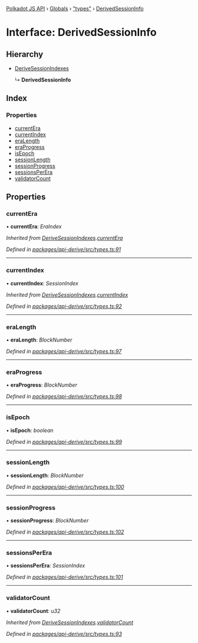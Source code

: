 [Polkadot JS API](../README.md) › [Globals](../globals.md) › ["types"](../modules/_types_.md) › [DerivedSessionInfo](_types_.derivedsessioninfo.md)

# Interface: DerivedSessionInfo

## Hierarchy

* [DeriveSessionIndexes](_types_.derivesessionindexes.md)

  ↳ **DerivedSessionInfo**

## Index

### Properties

* [currentEra](_types_.derivedsessioninfo.md#currentera)
* [currentIndex](_types_.derivedsessioninfo.md#currentindex)
* [eraLength](_types_.derivedsessioninfo.md#eralength)
* [eraProgress](_types_.derivedsessioninfo.md#eraprogress)
* [isEpoch](_types_.derivedsessioninfo.md#isepoch)
* [sessionLength](_types_.derivedsessioninfo.md#sessionlength)
* [sessionProgress](_types_.derivedsessioninfo.md#sessionprogress)
* [sessionsPerEra](_types_.derivedsessioninfo.md#sessionsperera)
* [validatorCount](_types_.derivedsessioninfo.md#validatorcount)

## Properties

###  currentEra

• **currentEra**: *EraIndex*

*Inherited from [DeriveSessionIndexes](_types_.derivesessionindexes.md).[currentEra](_types_.derivesessionindexes.md#currentera)*

*Defined in [packages/api-derive/src/types.ts:91](https://github.com/polkadot-js/api/blob/89700f98c5/packages/api-derive/src/types.ts#L91)*

___

###  currentIndex

• **currentIndex**: *SessionIndex*

*Inherited from [DeriveSessionIndexes](_types_.derivesessionindexes.md).[currentIndex](_types_.derivesessionindexes.md#currentindex)*

*Defined in [packages/api-derive/src/types.ts:92](https://github.com/polkadot-js/api/blob/89700f98c5/packages/api-derive/src/types.ts#L92)*

___

###  eraLength

• **eraLength**: *BlockNumber*

*Defined in [packages/api-derive/src/types.ts:97](https://github.com/polkadot-js/api/blob/89700f98c5/packages/api-derive/src/types.ts#L97)*

___

###  eraProgress

• **eraProgress**: *BlockNumber*

*Defined in [packages/api-derive/src/types.ts:98](https://github.com/polkadot-js/api/blob/89700f98c5/packages/api-derive/src/types.ts#L98)*

___

###  isEpoch

• **isEpoch**: *boolean*

*Defined in [packages/api-derive/src/types.ts:99](https://github.com/polkadot-js/api/blob/89700f98c5/packages/api-derive/src/types.ts#L99)*

___

###  sessionLength

• **sessionLength**: *BlockNumber*

*Defined in [packages/api-derive/src/types.ts:100](https://github.com/polkadot-js/api/blob/89700f98c5/packages/api-derive/src/types.ts#L100)*

___

###  sessionProgress

• **sessionProgress**: *BlockNumber*

*Defined in [packages/api-derive/src/types.ts:102](https://github.com/polkadot-js/api/blob/89700f98c5/packages/api-derive/src/types.ts#L102)*

___

###  sessionsPerEra

• **sessionsPerEra**: *SessionIndex*

*Defined in [packages/api-derive/src/types.ts:101](https://github.com/polkadot-js/api/blob/89700f98c5/packages/api-derive/src/types.ts#L101)*

___

###  validatorCount

• **validatorCount**: *u32*

*Inherited from [DeriveSessionIndexes](_types_.derivesessionindexes.md).[validatorCount](_types_.derivesessionindexes.md#validatorcount)*

*Defined in [packages/api-derive/src/types.ts:93](https://github.com/polkadot-js/api/blob/89700f98c5/packages/api-derive/src/types.ts#L93)*
